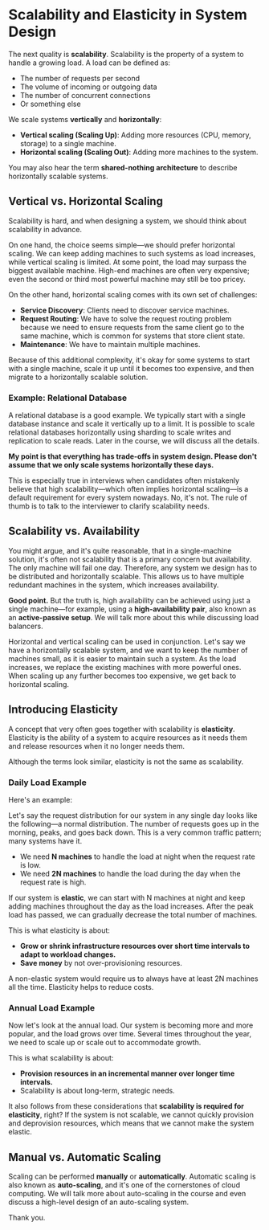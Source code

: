 # Scalability and Elasticity in System Design

The next quality is **scalability**. Scalability is the property of a system to handle a growing load. A load can be defined as:

- The number of requests per second
- The volume of incoming or outgoing data
- The number of concurrent connections
- Or something else

We scale systems **vertically** and **horizontally**:

- **Vertical scaling (Scaling Up)**: Adding more resources (CPU, memory, storage) to a single machine.
- **Horizontal scaling (Scaling Out)**: Adding more machines to the system.

You may also hear the term **shared-nothing architecture** to describe horizontally scalable systems.

## Vertical vs. Horizontal Scaling

Scalability is hard, and when designing a system, we should think about scalability in advance.

On one hand, the choice seems simple—we should prefer horizontal scaling. We can keep adding machines to such systems as load increases, while vertical scaling is limited. At some point, the load may surpass the biggest available machine. High-end machines are often very expensive; even the second or third most powerful machine may still be too pricey.

On the other hand, horizontal scaling comes with its own set of challenges:

- **Service Discovery**: Clients need to discover service machines.
- **Request Routing**: We have to solve the request routing problem because we need to ensure requests from the same client go to the same machine, which is common for systems that store client state.
- **Maintenance**: We have to maintain multiple machines.

Because of this additional complexity, it's okay for some systems to start with a single machine, scale it up until it becomes too expensive, and then migrate to a horizontally scalable solution.

### Example: Relational Database

A relational database is a good example. We typically start with a single database instance and scale it vertically up to a limit. It is possible to scale relational databases horizontally using sharding to scale writes and replication to scale reads. Later in the course, we will discuss all the details.

**My point is that everything has trade-offs in system design. Please don't assume that we only scale systems horizontally these days.**

This is especially true in interviews when candidates often mistakenly believe that high scalability—which often implies horizontal scaling—is a default requirement for every system nowadays. No, it's not. The rule of thumb is to talk to the interviewer to clarify scalability needs.

## Scalability vs. Availability

You might argue, and it's quite reasonable, that in a single-machine solution, it's often not scalability that is a primary concern but availability. The only machine will fail one day. Therefore, any system we design has to be distributed and horizontally scalable. This allows us to have multiple redundant machines in the system, which increases availability.

**Good point.** But the truth is, high availability can be achieved using just a single machine—for example, using a **high-availability pair**, also known as an **active-passive setup**. We will talk more about this while discussing load balancers.

Horizontal and vertical scaling can be used in conjunction. Let's say we have a horizontally scalable system, and we want to keep the number of machines small, as it is easier to maintain such a system. As the load increases, we replace the existing machines with more powerful ones. When scaling up any further becomes too expensive, we get back to horizontal scaling.

## Introducing Elasticity

A concept that very often goes together with scalability is **elasticity**. Elasticity is the ability of a system to acquire resources as it needs them and release resources when it no longer needs them.

Although the terms look similar, elasticity is not the same as scalability.

### Daily Load Example

Here's an example:

Let's say the request distribution for our system in any single day looks like the following—a normal distribution. The number of requests goes up in the morning, peaks, and goes back down. This is a very common traffic pattern; many systems have it.

- We need **N machines** to handle the load at night when the request rate is low.
- We need **2N machines** to handle the load during the day when the request rate is high.

If our system is **elastic**, we can start with N machines at night and keep adding machines throughout the day as the load increases. After the peak load has passed, we can gradually decrease the total number of machines.

This is what elasticity is about:

- **Grow or shrink infrastructure resources over short time intervals to adapt to workload changes.**
- **Save money** by not over-provisioning resources.

A non-elastic system would require us to always have at least 2N machines all the time. Elasticity helps to reduce costs.

### Annual Load Example

Now let's look at the annual load. Our system is becoming more and more popular, and the load grows over time. Several times throughout the year, we need to scale up or scale out to accommodate growth.

This is what scalability is about:

- **Provision resources in an incremental manner over longer time intervals.**
- Scalability is about long-term, strategic needs.

It also follows from these considerations that **scalability is required for elasticity**, right? If the system is not scalable, we cannot quickly provision and deprovision resources, which means that we cannot make the system elastic.

## Manual vs. Automatic Scaling

Scaling can be performed **manually** or **automatically**. Automatic scaling is also known as **auto-scaling**, and it's one of the cornerstones of cloud computing. We will talk more about auto-scaling in the course and even discuss a high-level design of an auto-scaling system.

Thank you.
